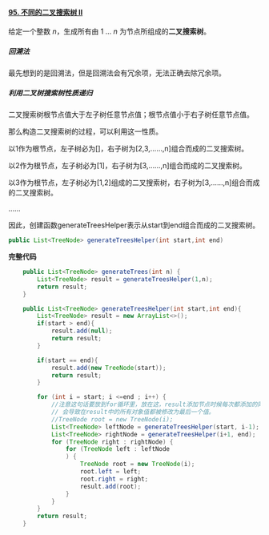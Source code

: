 #### [95. 不同的二叉搜索树 II](https://leetcode-cn.com/problems/unique-binary-search-trees-ii/)

给定一个整数 *n*，生成所有由 1 ... *n* 为节点所组成的**二叉搜索树**。

##### 回溯法

最先想到的是回溯法，但是回溯法会有冗余项，无法正确去除冗余项。

##### 利用二叉树搜索树性质递归

二叉搜索树根节点值大于左子树任意节点值；根节点值小于右子树任意节点值。

那么构造二叉搜索树的过程，可以利用这一性质。

以1作为根节点，左子树必为[]，右子树为[2,3,……,n]组合而成的二叉搜索树。

以2作为根节点，左子树必为[1]，右子树为[3,……,n]组合而成的二叉搜索树。

以3作为根节点，左子树必为[1,2]组成的二叉搜索树，右子树为[3,……,n]组合而成的二叉搜索树。

……

因此，创建函数generateTreesHelper表示从start到end组合而成的二叉搜索树。

```java
public List<TreeNode> generateTreesHelper(int start,int end)
```

**完整代码**

```java
    public List<TreeNode> generateTrees(int n) {
        List<TreeNode> result = generateTreesHelper(1,n);
        return result;
    }

    public List<TreeNode> generateTreesHelper(int start,int end){
        List<TreeNode> result = new ArrayList<>();
        if(start > end){
            result.add(null);
            return result;
        }

        if(start == end){
            result.add(new TreeNode(start));
            return result;
        }

        for (int i = start; i <=end ; i++) {
            //注意这句话要放到for循环里，放在这，result添加节点时候每次都添加的同一个头节点对象
            // 会导致在result中的所有对象值都被修改为最后一个值。
            //TreeNode root = new TreeNode(i);
            List<TreeNode> leftNode = generateTreesHelper(start, i-1);
            List<TreeNode> rightNode = generateTreesHelper(i+1, end);
            for (TreeNode right : rightNode) {
                for (TreeNode left : leftNode
                ) {
                    TreeNode root = new TreeNode(i);
                    root.left = left;
                    root.right = right;
                    result.add(root);
                }
            }
        }
        return result;
    }
```

